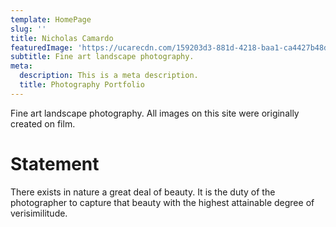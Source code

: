 ```yaml
---
template: HomePage
slug: ''
title: Nicholas Camardo
featuredImage: 'https://ucarecdn.com/159203d3-881d-4218-baa1-ca4427b48d0d/'
subtitle: Fine art landscape photography.
meta:
  description: This is a meta description.
  title: Photography Portfolio
---
```


Fine art landscape photography. All images on this site were originally created on film.


# Statement

There exists in nature a great deal of beauty. It is the duty of the photographer to capture that beauty with the highest attainable degree of verisimilitude.

